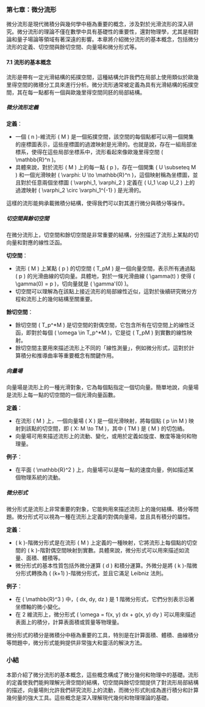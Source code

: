 ### 第七章：微分流形

微分流形是現代微積分與幾何學中極為重要的概念，涉及對於光滑流形的深入研究。微分流形的理論不僅在數學中具有基礎性的重要性，還對物理學，尤其是相對論和量子場論等領域有著深遠的影響。本章將介紹微分流形的基本概念，包括微分流形的定義、切空間與餘切空間、向量場和微分形式等。

#### 7.1 流形的基本概念

流形是帶有一定光滑結構的拓撲空間，這種結構允許我們在局部上使用類似於歐幾里得空間的微積分工具來進行分析。微分流形通常被定義為具有光滑結構的拓撲空間，其在每一點都有一個與歐幾里得空間同胚的局部結構。

##### 微分流形定義

**定義**：
- 一個 \( n \)-維流形 \( M \) 是一個拓撲空間，該空間的每個點都可以用一個開集的座標圖表示，這些座標圖的過渡映射是光滑的。也就是說，存在一組局部坐標系，使得在這些局部坐標系中，流形看起來像歐幾里得空間 \( \mathbb{R}^n \)。
- 具體來說，對於流形 \( M \) 上的每一點 \( p \)，存在一個開集 \( U \subseteq M \) 和一個光滑映射 \( \varphi: U \to \mathbb{R}^n \)，這個映射稱為坐標圖，並且對於任意兩個坐標圖 \( \varphi_1, \varphi_2 \) 定義在 \( U_1 \cap U_2 \) 上的過渡映射 \( \varphi_2 \circ \varphi_1^{-1} \) 是光滑的。

這樣的流形能夠承載微積分結構，使得我們可以對其進行微分與積分等操作。

##### 切空間與餘切空間

在微分流形上，切空間和餘切空間是非常重要的結構，分別描述了流形上某點的切向量和對應的線性泛函。

**切空間**：
- 流形 \( M \) 上某點 \( p \) 的切空間 \( T_pM \) 是一個向量空間，表示所有通過點 \( p \) 的光滑曲線的切向量。具體地，對於一條光滑曲線 \( \gamma(t) \) 使得 \( \gamma(0) = p \)，切向量就是 \( \gamma'(0) \)。
- 切空間可以理解為在該點上接近流形的局部線性近似，這對於後續研究微分方程和流形上的幾何結構至關重要。

**餘切空間**：
- 餘切空間 \( T_p^*M \) 是切空間的對偶空間，它包含所有在切空間上的線性泛函，即對於每個 \( \omega \in T_p^*M \)，它是從 \( T_pM \) 到實數的線性映射。
- 餘切空間主要用來描述流形上不同的「線性測量」，例如微分形式，這對於計算積分和推導曲率等重要概念有關鍵作用。

##### 向量場

向量場是流形上的一種光滑對象，它為每個點指定一個切向量。簡單地說，向量場是流形上每一點的切空間的一個光滑向量函數。

**定義**：
- 在流形 \( M \) 上，一個向量場 \( X \) 是一個光滑映射，將每個點 \( p \in M \) 映射到該點的切空間，即 \( X: M \to TM \)，其中 \( TM \) 是 \( M \) 的切包絡。
- 向量場可用來描述流形上的流動、變化，或用於定義如旋度、散度等幾何和物理量。

**例子**：
- 在平面 \( \mathbb{R}^2 \) 上，向量場可以是每一點的速度向量，例如描述某個物理系統的流動。

##### 微分形式

微分形式是流形上非常重要的對象，它能夠用來描述流形上的幾何結構、積分等問題。微分形式可以視為一種在流形上定義的對偶向量場，並且具有積分的屬性。

**定義**：
- \( k \)-階微分形式是在流形 \( M \) 上定義的一種映射，它將流形上每個點的切空間的 \( k \)-階對偶空間映射到實數。具體來說，微分形式可以用來描述如流量、面積、體積等。
- 微分形式的基本性質包括外微分運算 \( d \) 和積分運算。外微分是將 \( k \)-階微分形式轉換為 \( (k+1) \)-階微分形式，並且它滿足 Leibniz 法則。

**例子**：
- 在 \( \mathbb{R}^3 \) 中，\( dx, dy, dz \) 是 1 階微分形式，它們分別表示沿著坐標軸的微小變化。
- 在 2 維流形上，微分形式 \( \omega = f(x, y) dx + g(x, y) dy \) 可以用來描述表面上的積分，計算表面積或質量等物理量。

微分形式的積分是微積分中極為重要的工具，特別是在計算面積、體積、曲線積分等問題中，微分形式能夠提供非常強大和靈活的解決方法。

### 小結

本節介紹了微分流形的基本概念，這些概念構成了微分幾何和物理中的基礎。流形的定義使我們能夠理解光滑空間的結構，切空間與餘切空間提供了對流形局部結構的描述，向量場則允許我們研究流形上的流動，而微分形式則成為進行積分和計算幾何量的強大工具。這些概念是深入理解現代幾何和物理理論的基礎。